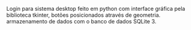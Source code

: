 Login para sistema desktop feito em python com interface gráfica
pela biblioteca tkinter, botões posicionados através de geometria.
armazenamento de dados com o banco de dados SQLite 3.  
